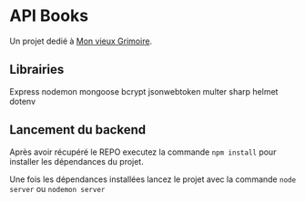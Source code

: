 # API Books

Un projet dedié à [Mon vieux Grimoire](https://github.com/OpenClassrooms-Student-Center/P7-Dev-Web-livres).

## Librairies

Express
nodemon
mongoose
bcrypt
jsonwebtoken
multer
sharp
helmet
dotenv

## Lancement du backend

Après avoir récupéré le REPO executez la commande `npm install` pour installer les dépendances du projet.

Une fois les dépendances installées lancez le projet avec la commande `node server` ou `nodemon server`

 
